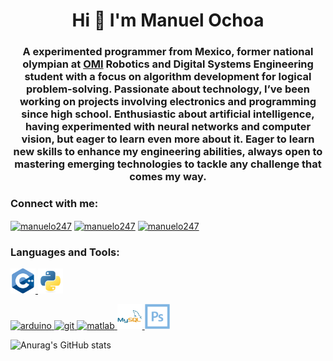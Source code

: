 <h1 align="center">Hi 👋 I'm Manuel Ochoa</h1>
<h3 align="center">A experimented programmer from Mexico, former national olympian at <a href="https://www.olimpiadadeinformatica.org.mx/OMI/OMI/Inicio.aspx">OMI</a>
Robotics and Digital Systems Engineering student with a focus on algorithm development for logical problem‑solving.
Passionate about technology, I’ve been working on projects involving electronics and programming since high school.
Enthusiastic about artificial intelligence, having experimented with neural networks and computer vision, but eager to learn even more about it.
Eager to learn new skills to enhance my engineering abilities, always open to mastering emerging technologies to tackle any challenge that comes
my way.</h3>

<h3 align="left">Connect with me:</h3>
<p align="left">
<a href="https://www.linkedin.com/in/manuelo247/" target="blank"><img align="center" src="https://static.vecteezy.com/system/resources/previews/018/930/587/original/linkedin-logo-linkedin-icon-transparent-free-png.png" alt="manuelo247" height="50" width="50"/></a>
<a href="Manuel8a31@hotmail.com" target="blank"><img align="center" src="https://upload.wikimedia.org/wikipedia/commons/9/97/Android_Email_4.0_Icon.png" alt="manuelo247" height="40" width="40" /></a>
<a href="+526442122144" target="blank"><img align="center" src="https://upload.wikimedia.org/wikipedia/commons/6/66/Combine_de_telephone.png" alt="manuelo247" height="35"  /></a>
</p>

<h3 align="left">Languages and Tools:</h3>
<a href="https://www.w3schools.com/cpp/" target="_blank" rel="noreferrer"> <img src="https://raw.githubusercontent.com/devicons/devicon/master/icons/cplusplus/cplusplus-original.svg" alt="cplusplus" width="40" height="40"/> </a> 
<a href="https://www.python.org" target="_blank" rel="noreferrer"> <img src="https://raw.githubusercontent.com/devicons/devicon/master/icons/python/python-original.svg" alt="python" width="40" height="40"/> </a>
<p align="left"> <a href="https://www.arduino.cc/" target="_blank" rel="noreferrer"> <img src="https://cdn.worldvectorlogo.com/logos/arduino-1.svg" alt="arduino" width="40" height="40"/> </a> 
<a href="https://git-scm.com/" target="_blank" rel="noreferrer"> <img src="https://www.vectorlogo.zone/logos/git-scm/git-scm-icon.svg" alt="git" width="40" height="40"/> </a> <a href="https://www.mathworks.com/" target="_blank" rel="noreferrer"> <img src="https://upload.wikimedia.org/wikipedia/commons/2/21/Matlab_Logo.png" alt="matlab" width="40" height="40"/> </a> <a href="https://www.mysql.com/" target="_blank" rel="noreferrer"> <img src="https://raw.githubusercontent.com/devicons/devicon/master/icons/mysql/mysql-original-wordmark.svg" alt="mysql" width="40" height="40"/> </a> <a href="https://www.photoshop.com/en" target="_blank" rel="noreferrer"> <img src="https://raw.githubusercontent.com/devicons/devicon/master/icons/photoshop/photoshop-line.svg" alt="photoshop" width="40" height="40"/> </a>  </p>

![Anurag's GitHub stats](https://github-readme-stats.vercel.app/api?username=Manuelo247&show_icons=true&theme=cobalt)
